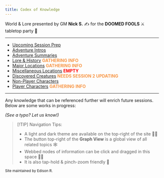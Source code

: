 ```yaml
---
title: Codex of Knowledge
---
```

World & Lore presented by GM **Nick S.** ✍ for the **DOOMED FOOLS** ⚔️ tabletop party 🎲

---
- [Upcoming Session Prep](/~Upcoming-Session-Prep/)
- [Adventure Intros](/Adventure-Intros/)
- [Adventure Summaries](/Adventure-Summaries/) 
- [Lore & History](/Lore-and-History/) <font color="#f79646">**GATHERING INFO**</font>
- [Major Locations](/Major-Locations/) <font color="#f79646">**GATHERING INFO** </font>
- [Miscellaneous Locations](/Misc-Locations) <font color="#ff0000">**EMPTY**</font>
- [Discovered Creatures](/Discovered-Creatures/) <font color="#f79646">**NEEDS SESSION 2 UPDATING** </font>
- [Non-Player Characters](/Non-Player-Characters/) 
- [Player Characters](/Player-Characters/) <font color="#f79646">**GATHERING INFO** </font>
---
Any knowledge that can be referenced further will enrich future sessions. Below are some works in progress:

*(See a typo? Let us know!)*

> [!TIP] Navigation Tips:
> - A light and dark theme are available on the top-right of the site 🔆🌙
> - The button top-right of the **Graph View** is a global view of all related topics 🕸️
> - Webbed nodes of information can be click and dragged in this space 👀✨
> - It is also tap-hold & pinch-zoom friendly 🤏


<sub>Site maintained by Edison R. </sub>